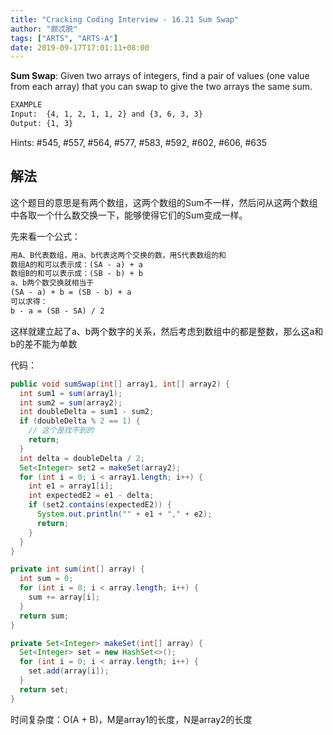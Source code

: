 ```yaml
---
title: "Cracking Coding Interview - 16.21 Sum Swap"
author: "颇忒脱"
tags: ["ARTS", "ARTS-A"]
date: 2019-09-17T17:01:11+08:00
---
```


<!--more-->

**Sum Swap**: Given two arrays of integers, find a pair of values (one value from each array) that you can swap to give the two arrays the same sum.

```txt
EXAMPLE
Input:  {4, 1, 2, 1, 1, 2} and {3, 6, 3, 3}
Output: {1, 3}
```

Hints: #545, #557, #564, #577, #583, #592, #602, #606, #635

## 解法

这个题目的意思是有两个数组，这两个数组的Sum不一样，然后问从这两个数组中各取一个什么数交换一下，能够使得它们的Sum变成一样。

先来看一个公式：

```txt
用A、B代表数组，用a、b代表这两个交换的数，用S代表数组的和
数组A的和可以表示成：(SA - a) + a
数组B的和可以表示成：(SB - b) + b
a、b两个数交换就相当于
(SA - a) + b = (SB - b) + a
可以求得：
b - a = (SB - SA) / 2
```

这样就建立起了a、b两个数字的关系，然后考虑到数组中的都是整数，那么这a和b的差不能为单数

代码：

```java
public void sumSwap(int[] array1, int[] array2) {
  int sum1 = sum(array1);
  int sum2 = sum(array2);
  int doubleDelta = sum1 - sum2;
  if (doubleDelta % 2 == 1) {
    // 这个是找不到的
    return;
  }
  int delta = doubleDelta / 2;
  Set<Integer> set2 = makeSet(array2);
  for (int i = 0; i < array1.length; i++) {
    int e1 = array1[i];
    int expectedE2 = e1 - delta;
    if (set2.contains(expectedE2)) {
      System.out.println("" + e1 + "," + e2);
      return;
    }
  }
}

private int sum(int[] array) {
  int sum = 0;
  for (int i = 0; i < array.length; i++) {
    sum += array[i];
  }
  return sum;
}

private Set<Integer> makeSet(int[] array) {
  Set<Integer> set = new HashSet<>();
  for (int i = 0; i < array.length; i++) {
    set.add(array[i]);
  }
  return set;
}
```

时间复杂度：O(A + B)，M是array1的长度，N是array2的长度